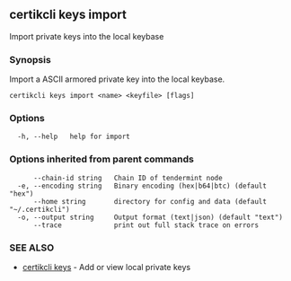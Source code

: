 ## certikcli keys import

Import private keys into the local keybase

### Synopsis

Import a ASCII armored private key into the local keybase.

```
certikcli keys import <name> <keyfile> [flags]
```

### Options

```
  -h, --help   help for import
```

### Options inherited from parent commands

```
      --chain-id string   Chain ID of tendermint node
  -e, --encoding string   Binary encoding (hex|b64|btc) (default "hex")
      --home string       directory for config and data (default "~/.certikcli")
  -o, --output string     Output format (text|json) (default "text")
      --trace             print out full stack trace on errors
```

### SEE ALSO

* [certikcli keys](certikcli_keys.md)	 - Add or view local private keys

